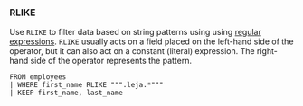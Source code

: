 <!--
This is generated by ESQL’s AbstractFunctionTestCase. Do no edit it. See ../README.md for how to regenerate it.
-->

### RLIKE
Use `RLIKE` to filter data based on string patterns using using
[regular expressions](https://www.elastic.co/docs/reference/elasticsearch/query-languages/query-dsl/regexp-syntax). `RLIKE` usually acts on a field placed on
the left-hand side of the operator, but it can also act on a constant (literal)
expression. The right-hand side of the operator represents the pattern.

```esql
FROM employees
| WHERE first_name RLIKE """.leja.*"""
| KEEP first_name, last_name
```

